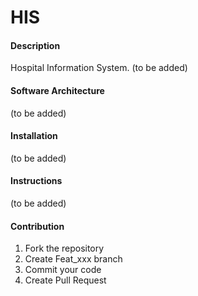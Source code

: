 # HIS

#### Description
Hospital Information System. (to be added)

#### Software Architecture
(to be added)

#### Installation

(to be added)

#### Instructions

(to be added)

#### Contribution

1.  Fork the repository
2.  Create Feat_xxx branch
3.  Commit your code
4.  Create Pull Request

